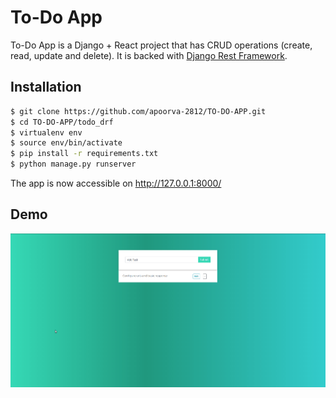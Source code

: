 # To-Do App

To-Do App is a Django + React project that has CRUD operations (create, read, update and delete). It is backed with [Django Rest Framework](https://www.django-rest-framework.org/).

## Installation
```sh
$ git clone https://github.com/apoorva-2812/TO-DO-APP.git
$ cd TO-DO-APP/todo_drf
$ virtualenv env
$ source env/bin/activate
$ pip install -r requirements.txt
$ python manage.py runserver
```
The app is now accessible on <http://127.0.0.1:8000/>

## Demo
![To-Do App Demo](TO-DO-APP.gif)
